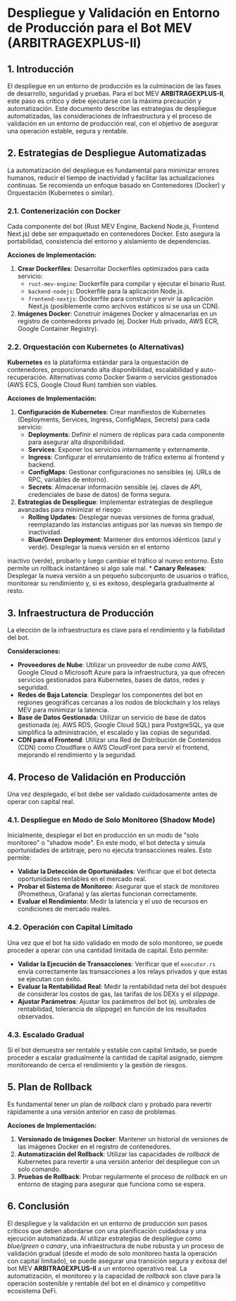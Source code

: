 # Despliegue y Validación en Entorno de Producción para el Bot MEV (ARBITRAGEXPLUS-II)

## 1. Introducción

El despliegue en un entorno de producción es la culminación de las fases de desarrollo, seguridad y pruebas. Para el bot MEV **ARBITRAGEXPLUS-II**, este paso es crítico y debe ejecutarse con la máxima precaución y automatización. Este documento describe las estrategias de despliegue automatizadas, las consideraciones de infraestructura y el proceso de validación en un entorno de producción real, con el objetivo de asegurar una operación estable, segura y rentable.

## 2. Estrategias de Despliegue Automatizadas

La automatización del despliegue es fundamental para minimizar errores humanos, reducir el tiempo de inactividad y facilitar las actualizaciones continuas. Se recomienda un enfoque basado en Contenedores (Docker) y Orquestación (Kubernetes o similar).

### 2.1. Contenerización con Docker

Cada componente del bot (Rust MEV Engine, Backend Node.js, Frontend Next.js) debe ser empaquetado en contenedores Docker. Esto asegura la portabilidad, consistencia del entorno y aislamiento de dependencias.

**Acciones de Implementación:**

1.  **Crear Dockerfiles**: Desarrollar Dockerfiles optimizados para cada servicio:
    *   `rust-mev-engine`: Dockerfile para compilar y ejecutar el binario Rust.
    *   `backend-nodejs`: Dockerfile para la aplicación Node.js.
    *   `frontend-nextjs`: Dockerfile para construir y servir la aplicación Next.js (posiblemente como archivos estáticos si se usa un CDN).
2.  **Imágenes Docker**: Construir imágenes Docker y almacenarlas en un registro de contenedores privado (ej. Docker Hub privado, AWS ECR, Google Container Registry).

### 2.2. Orquestación con Kubernetes (o Alternativas)

**Kubernetes** es la plataforma estándar para la orquestación de contenedores, proporcionando alta disponibilidad, escalabilidad y auto-recuperación. Alternativas como Docker Swarm o servicios gestionados (AWS ECS, Google Cloud Run) también son viables.

**Acciones de Implementación:**

1.  **Configuración de Kubernetes**: Crear manifiestos de Kubernetes (Deployments, Services, Ingress, ConfigMaps, Secrets) para cada servicio:
    *   **Deployments**: Definir el número de réplicas para cada componente para asegurar alta disponibilidad.
    *   **Services**: Exponer los servicios internamente y externamente.
    *   **Ingress**: Configurar el enrutamiento de tráfico externo al frontend y backend.
    *   **ConfigMaps**: Gestionar configuraciones no sensibles (ej. URLs de RPC, variables de entorno).
    *   **Secrets**: Almacenar información sensible (ej. claves de API, credenciales de base de datos) de forma segura.
2.  **Estrategias de Despliegue**: Implementar estrategias de despliegue avanzadas para minimizar el riesgo:
    *   **Rolling Updates**: Desplegar nuevas versiones de forma gradual, reemplazando las instancias antiguas por las nuevas sin tiempo de inactividad.
    *   **Blue/Green Deployment**: Mantener dos entornos idénticos (azul y verde). Desplegar la nueva versión en el entorno 

inactivo (verde), probarlo y luego cambiar el tráfico al nuevo entorno. Esto permite un rollback instantáneo si algo sale mal.
    *   **Canary Releases**: Desplegar la nueva versión a un pequeño subconjunto de usuarios o tráfico, monitorear su rendimiento y, si es exitoso, desplegarla gradualmente al resto.

## 3. Infraestructura de Producción

La elección de la infraestructura es clave para el rendimiento y la fiabilidad del bot.

**Consideraciones:**

*   **Proveedores de Nube**: Utilizar un proveedor de nube como AWS, Google Cloud o Microsoft Azure para la infraestructura, ya que ofrecen servicios gestionados para Kubernetes, bases de datos, redes y seguridad.
*   **Redes de Baja Latencia**: Desplegar los componentes del bot en regiones geográficas cercanas a los nodos de blockchain y los relays MEV para minimizar la latencia.
*   **Base de Datos Gestionada**: Utilizar un servicio de base de datos gestionada (ej. AWS RDS, Google Cloud SQL) para PostgreSQL, ya que simplifica la administración, el escalado y las copias de seguridad.
*   **CDN para el Frontend**: Utilizar una Red de Distribución de Contenidos (CDN) como Cloudflare o AWS CloudFront para servir el frontend, mejorando el rendimiento y la seguridad.

## 4. Proceso de Validación en Producción

Una vez desplegado, el bot debe ser validado cuidadosamente antes de operar con capital real.

### 4.1. Despliegue en Modo de Solo Monitoreo (Shadow Mode)

Inicialmente, desplegar el bot en producción en un modo de "solo monitoreo" o "shadow mode". En este modo, el bot detecta y simula oportunidades de arbitraje, pero no ejecuta transacciones reales. Esto permite:

*   **Validar la Detección de Oportunidades**: Verificar que el bot detecta oportunidades rentables en el mercado real.
*   **Probar el Sistema de Monitoreo**: Asegurar que el stack de monitoreo (Prometheus, Grafana) y las alertas funcionan correctamente.
*   **Evaluar el Rendimiento**: Medir la latencia y el uso de recursos en condiciones de mercado reales.

### 4.2. Operación con Capital Limitado

Una vez que el bot ha sido validado en modo de solo monitoreo, se puede proceder a operar con una cantidad limitada de capital. Esto permite:

*   **Validar la Ejecución de Transacciones**: Verificar que el `executor.rs` envía correctamente las transacciones a los relays privados y que estas se ejecutan con éxito.
*   **Evaluar la Rentabilidad Real**: Medir la rentabilidad neta del bot después de considerar los costos de gas, las tarifas de los DEXs y el *slippage*.
*   **Ajustar Parámetros**: Ajustar los parámetros del bot (ej. umbrales de rentabilidad, tolerancia de *slippage*) en función de los resultados observados.

### 4.3. Escalado Gradual

Si el bot demuestra ser rentable y estable con capital limitado, se puede proceder a escalar gradualmente la cantidad de capital asignado, siempre monitoreando de cerca el rendimiento y la gestión de riesgos.

## 5. Plan de Rollback

Es fundamental tener un plan de *rollback* claro y probado para revertir rápidamente a una versión anterior en caso de problemas.

**Acciones de Implementación:**

1.  **Versionado de Imágenes Docker**: Mantener un historial de versiones de las imágenes Docker en el registro de contenedores.
2.  **Automatización del Rollback**: Utilizar las capacidades de *rollback* de Kubernetes para revertir a una versión anterior del despliegue con un solo comando.
3.  **Pruebas de Rollback**: Probar regularmente el proceso de *rollback* en un entorno de staging para asegurar que funciona como se espera.

## 6. Conclusión

El despliegue y la validación en un entorno de producción son pasos críticos que deben abordarse con una planificación cuidadosa y una ejecución automatizada. Al utilizar estrategias de despliegue como *blue/green* o *canary*, una infraestructura de nube robusta y un proceso de validación gradual (desde el modo de solo monitoreo hasta la operación con capital limitado), se puede asegurar una transición segura y exitosa del bot MEV **ARBITRAGEXPLUS-II** a un entorno operativo real. La automatización, el monitoreo y la capacidad de *rollback* son clave para la operación sostenible y rentable del bot en el dinámico y competitivo ecosistema DeFi.
